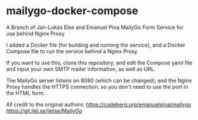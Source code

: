 # mailygo-docker-compose
A Branch of Jan-Lukas Else and Emanuel Pina MailyGo Form Service for use behind Nginx Proxy

I added a Docker file (for building and running the service), and a Docker Compose file to run the service behind a Nginx Proxy.

If you want to use this, clone this repository, and edit the Compose yaml file and input your own SMTP mailer information, as well as URL.

The MailyGo server listens on 8080 (which can be changed), and the Nginx Proxy handles the HTTPS connection, so you don't need to use the port in the HTML form.

All credit to the original authors:
https://codeberg.org/emanuelpina/mailygo
https://git.jlel.se/jlelse/MailyGo

